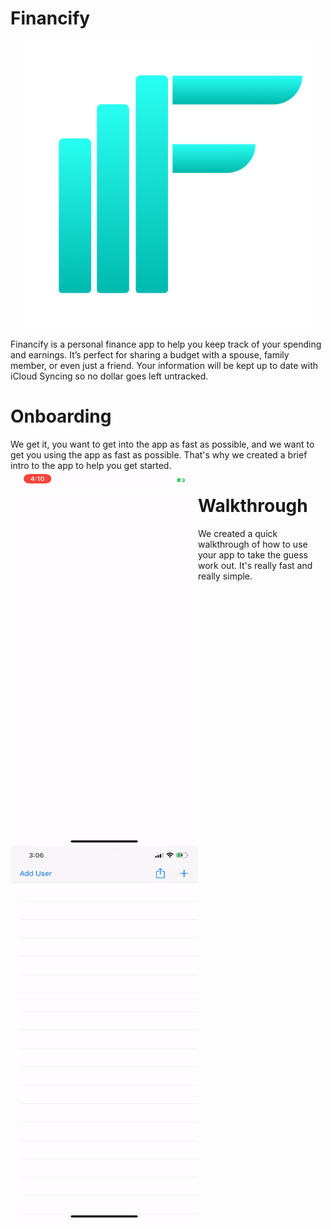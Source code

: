 # Financify
<p align="center">
  <img width="460" height="460" src="Financify/Resources/Assets.xcassets/Financify Onboarding Logo.imageset/Financify Onboarding Logo.png">
</p>
Financify is a personal finance app to help you keep track of your spending and earnings. It’s perfect for sharing a budget with a spouse, family member, or even just a friend. Your information will be kept up to date with iCloud Syncing so no dollar goes left untracked.

# Onboarding
We get it, you want to get into the app as fast as possible, and we want to get you using the app as fast as possible. That's why we created a brief intro to the app to help you get started.
<img align="left" width="300" height="600" src="ReadMeAssets/OnboardingDemo.gif"> 


# Walkthrough
We created a quick walkthrough of how to use your app to take the guess work out. It's really fast and really simple.
<img align="left" width="300" height="600" src="ReadMeAssets/WalkthroughDemo.gif"> 
